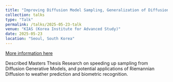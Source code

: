 ```yaml
---
title: "Improving Diffusion Model Sampling, Generalization of Diffusion on Riemannian Manifolds, and Applications"
collection: talks
type: "Talk"
permalink: /talks/2025-05-23-talk
venue: "KIAS (Korea Institute for Advanced Study)"
date: 2025-05-23
location: "Seoul, South Korea"
---
```


[More information here](https://sites.google.com/view/gsm-2/home)

Described Masters Thesis Research on speeding up sampling from Diffusion Generative Models, and potential applications of Riemannian Diffusion to weather prediction and biometric recognition.

